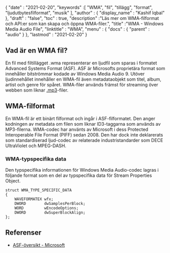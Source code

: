 {
  "date" : "2021-02-20",
  "keywords" :[ "WMA", "fil", "tillägg", "format", "ljudutbytesfilformat", "musik" ],
  "author" : {
    "display_name" : "Kashif Iqbal"
},
  "draft" : "false",
  "toc" : true,
  "description" :"Läs mer om WMA-filformat och API:er som kan skapa och öppna WMA-filer.",
  "title" :"WMA - Windows Media Audio File",
  "linktitle" : "WMA",
  "menu" : {
    "docs" : {
      "parent" : "audio"
}
},
  "lastmod" : "2021-02-20"
}

## Vad är en WMA fil?

En fil med filtillägget .wma representerar en ljudfil som sparas i formatet Advanced Systems Format (ASF). ASF är Microsofts proprietära format som innehåller bitströmmar kodade av Windows Media Audio 9. Utöver ljudinnehållet innehåller en WMA-fil även metadataobjekt som titel, album, artist och genre för spåret. WMA-filer används främst för streaming över webben som liknar [.mp3](/sv/audio/mp3/)-filer.

## WMA-filformat

En WMA-fil är ett binärt filformat och ingår i ASF-filformatet. Den anger kodningen av metadata om filen som liknar ID3-taggarna som används av MP3-filerna. WMA-codec har använts av Microsoft i dess Protected Interoperable File Format (PIFF) sedan 2008. Den har dock inte deklarerats som standardiserad ljud-codec av relaterade industristandarder som DECE UltraViolet och MPEG-DASH.

### WMA-typspecifika data

Den typspecifika informationen för Windows Media Audio-codec lagras i följande format som en del av typspecifika data för Stream Properties Object.

```
struct WMA_TYPE_SPECIFIC_DATA
{
    WAVEFORMATEX wfx;
    DWORD        dwSamplesPerBlock;
    WORD         wEncodeOptions;
    DWORD        dwSuperBlockAlign;
};
```
## Referenser

* [ASF-översikt - Microsoft](https://learn.microsoft.com/en-us/windows/win32/wmformat/overview-of-the-asf-format)


